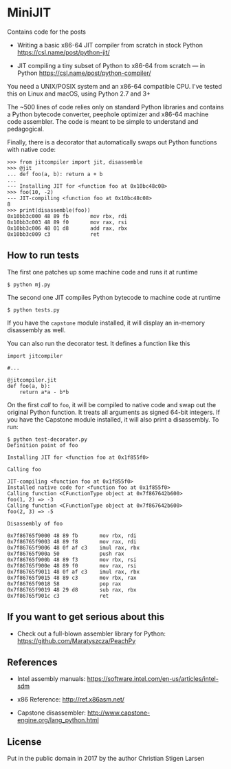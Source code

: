 MiniJIT
=======

Contains code for the posts

  * Writing a basic x86-64 JIT compiler from scratch in stock Python
    https://csl.name/post/python-jit/

  * JIT compiling a tiny subset of Python to x86-64 from scratch — in Python
    https://csl.name/post/python-compiler/

You need a UNIX/POSIX system and an x86-64 compatible CPU. I've tested this on
Linux and macOS, using Python 2.7 and 3+

The ~500 lines of code relies only on standard Python libraries and contains a
Python bytecode converter, peephole optimizer and x86-64 machine code
assembler. The code is meant to be simple to understand and pedagogical.

Finally, there is a decorator that automatically swaps out Python functions
with native code:

    >>> from jitcompiler import jit, disassemble
    >>> @jit
    ... def foo(a, b): return a + b
    ... 
    --- Installing JIT for <function foo at 0x10bc48c08>
    >>> foo(10, -2)
    --- JIT-compiling <function foo at 0x10bc48c08>
    8
    >>> print(disassemble(foo))
    0x10bb3c000 48 89 fb       mov rbx, rdi
    0x10bb3c003 48 89 f0       mov rax, rsi
    0x10bb3c006 48 01 d8       add rax, rbx
    0x10bb3c009 c3             ret 

How to run tests
----------------

The first one patches up some machine code and runs it at runtime

    $ python mj.py

The second one JIT compiles Python bytecode to machine code at runtime

    $ python tests.py

If you have the `capstone` module installed, it will display an in-memory
disassembly as well.

You can also run the decorator test. It defines a function like this

    import jitcompiler

    #...

    @jitcompiler.jit
    def foo(a, b):
        return a*a - b*b

On the first *call* to `foo`, it will be compiled to native code and swap out
the original Python function. It treats all arguments as signed 64-bit
integers. If you have the Capstone module installed, it will also print a
disassembly. To run:

    $ python test-decorator.py
    Definition point of foo

    Installing JIT for <function foo at 0x1f855f0>

    Calling foo

    JIT-compiling <function foo at 0x1f855f0>
    Installed native code for <function foo at 0x1f855f0>
    Calling function <CFunctionType object at 0x7f867642b600>
    foo(1, 2) => -3
    Calling function <CFunctionType object at 0x7f867642b600>
    foo(2, 3) => -5

    Disassembly of foo

    0x7f86765f9000 48 89 fb       mov rbx, rdi
    0x7f86765f9003 48 89 f8       mov rax, rdi
    0x7f86765f9006 48 0f af c3    imul rax, rbx
    0x7f86765f900a 50             push rax
    0x7f86765f900b 48 89 f3       mov rbx, rsi
    0x7f86765f900e 48 89 f0       mov rax, rsi
    0x7f86765f9011 48 0f af c3    imul rax, rbx
    0x7f86765f9015 48 89 c3       mov rbx, rax
    0x7f86765f9018 58             pop rax
    0x7f86765f9019 48 29 d8       sub rax, rbx
    0x7f86765f901c c3             ret

If you want to get serious about this
-------------------------------------

  * Check out a full-blown assembler library for Python:
    https://github.com/Maratyszcza/PeachPy

References
----------

  * Intel assembly manuals:
    https://software.intel.com/en-us/articles/intel-sdm

  * x86 Reference: http://ref.x86asm.net/

  * Capstone disassembler:
    http://www.capstone-engine.org/lang_python.html

License
-------

Put in the public domain in 2017 by the author Christian Stigen Larsen
